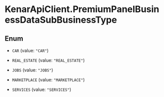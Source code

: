 # KenarApiClient.PremiumPanelBusinessDataSubBusinessType

## Enum


* `CAR` (value: `"CAR"`)

* `REAL_ESTATE` (value: `"REAL_ESTATE"`)

* `JOBS` (value: `"JOBS"`)

* `MARKETPLACE` (value: `"MARKETPLACE"`)

* `SERVICES` (value: `"SERVICES"`)



